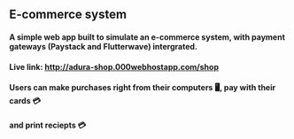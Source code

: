 

## E-commerce system

#### A simple web app built to simulate an e-commerce system, with payment gateways (Paystack and Flutterwave) intergrated. 
#### Live link: http://adura-shop.000webhostapp.com/shop

#### Users can make purchases right from their computers :desktop_computer:, pay with their cards :credit_card:
#### and print reciepts :credit_card:

